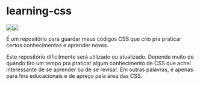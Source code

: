 <h1> learning-css </h1>

<div align="center" style="display: flex">
  <img src="https://img.shields.io/badge/languages-4-blue.svg">
  <img src="https://img.shields.io/github/last-commit/Marcel099/learning-css.svg">
</div>

É um repositório para guardar meus códigos CSS que crio pra praticar certos conhecimentos e aprender novos.

Este repositório dificilmente será utilizado ou atualizado. Depende muito de quando tiro um tempo pra praticar algum conhecimento de CSS que achei interessante de se aprender ou de se revisar. Em outras palavras, é apenas para fins educacionais e de apreço pela área das CSS.
